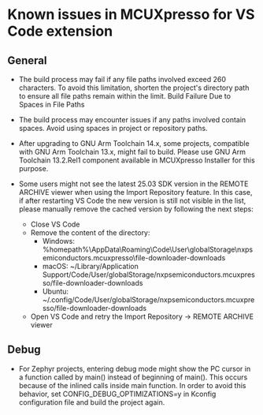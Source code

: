 # Known issues in MCUXpresso for VS Code extension

## General

* The build process may fail if any file paths involved exceed 260 characters. To avoid this limitation, shorten the project's directory path to ensure all file paths remain within the limit.
Build Failure Due to Spaces in File Paths

* The build process may encounter issues if any paths involved contain spaces. Avoid using spaces in project or repository paths.

* After upgrading to GNU Arm Toolchain 14.x, some projects, compatible with GNU Arm Toolchain 13.x, might fail to build. Please use GNU Arm Toolchain 13.2.Rel1 component available in MCUXpresso Installer for this purpose.

* Some users might not see the latest 25.03 SDK version in the REMOTE ARCHIVE viewer when using the Import Repository feature. In this case, if after restarting VS Code the new version is still not visible in the list, please manually remove the cached version by following the next steps:
    * Close VS Code
    * Remove the content of the directory:
        * Windows: %homepath%\AppData\Roaming\Code\User\globalStorage\nxpsemiconductors.mcuxpresso\file-downloader-downloads
        * macOS: ~/Library/Application Support/Code/User/globalStorage/nxpsemiconductors.mcuxpresso/file-downloader-downloads
        * Ubuntu: ~/.config/Code/User/globalStorage/nxpsemiconductors.mcuxpresso/file-downloader-downloads
    * Open VS Code and retry the Import Repository -> REMOTE ARCHIVE viewer

## Debug

* For Zephyr projects, entering debug mode might show the PC cursor in a function called by main() instead of beginning of main(). This occurs because of the inlined calls inside main function. In order to avoid this behavior, set CONFIG_DEBUG_OPTIMIZATIONS=y in Kconfig configuration file and build the project again.

